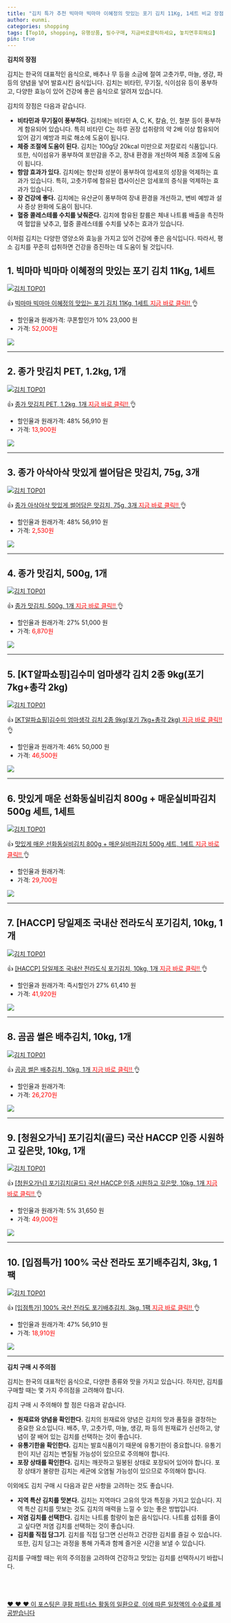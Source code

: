 ```yaml
---
title: "김치 특가 추천 빅마마 빅마마 이혜정의 맛있는 포기 김치 11Kg, 1세트 비교 장점"
author: eunmi.
categories: shopping
tags: [Top10, shopping, 유행상품, 필수구매, 지금바로클릭하세요, 놓치면후회해요]
pin: true
---
```

**김치의 장점**

김치는 한국의 대표적인 음식으로, 배추나 무 등을 소금에 절여 고춧가루, 마늘, 생강, 파 등의 양념을 넣어 발효시킨 음식입니다. 김치는 비타민, 무기질, 식이섬유 등이 풍부하고, 다양한 효능이 있어 건강에 좋은 음식으로 알려져 있습니다.

김치의 장점은 다음과 같습니다.

* **비타민과 무기질이 풍부하다.** 김치에는 비타민 A, C, K, 칼슘, 인, 철분 등이 풍부하게 함유되어 있습니다. 특히 비타민 C는 하루 권장 섭취량의 약 2배 이상 함유되어 있어 감기 예방과 피로 해소에 도움이 됩니다.
* **체중 조절에 도움이 된다.** 김치는 100g당 20kcal 미만으로 저칼로리 식품입니다. 또한, 식이섬유가 풍부하여 포만감을 주고, 장내 환경을 개선하여 체중 조절에 도움이 됩니다.
* **항암 효과가 있다.** 김치에는 항산화 성분이 풍부하여 암세포의 성장을 억제하는 효과가 있습니다. 특히, 고춧가루에 함유된 캡사이신은 암세포의 증식을 억제하는 효과가 있습니다.
* **장 건강에 좋다.** 김치에는 유산균이 풍부하여 장내 환경을 개선하고, 변비 예방과 설사 증상 완화에 도움이 됩니다.
* **혈중 콜레스테롤 수치를 낮춰준다.** 김치에 함유된 칼륨은 체내 나트륨 배출을 촉진하여 혈압을 낮추고, 혈중 콜레스테롤 수치를 낮추는 효과가 있습니다.

이처럼 김치는 다양한 영양소와 효능을 가지고 있어 건강에 좋은 음식입니다. 따라서, 평소 김치를 꾸준히 섭취하면 건강을 증진하는 데 도움이 될 것입니다.

   

## 1. 빅마마 빅마마 이혜정의 맛있는 포기 김치 11Kg, 1세트

[![김치 TOP01](https://thumbnail10.coupangcdn.com/thumbnails/remote/230x230ex/image/vendor_inventory/2553/3fbd12d4f5c139f1b2e439a411d6276826c2aadd75deee5b540b646c1a69.jpg)](https://link.coupang.com/re/AFFSDP?lptag=AF3617701&subid=GithubCoopas&pageKey=6867261605&traceid=V0-153&itemId=16417255876&vendorItemId=83261068200)


👍 [빅마마 빅마마 이혜정의 맛있는 포기 김치 11Kg, 1세트 <font color=red> 지금 바로 클릭!! </font> ](https://link.coupang.com/re/AFFSDP?lptag=AF3617701&subid=GithubCoopas&pageKey=6867261605&traceid=V0-153&itemId=16417255876&vendorItemId=83261068200) 👌 


- 할인율과 원래가격: 쿠폰할인가 10%  23,000   원
- 가격: <span style='color:red'>52,000원</span>

[![](/discount_price.png)](https://link.coupang.com/re/AFFSDP?lptag=AF3617701&subid=GithubCoopas&pageKey=6867261605&traceid=V0-153&itemId=16417255876&vendorItemId=83261068200)

---


   

## 2. 종가 맛김치 PET, 1.2kg, 1개

[![김치 TOP01](https://thumbnail7.coupangcdn.com/thumbnails/remote/230x230ex/image/retail/images/2022/12/26/15/7/04d3e58e-7ac6-42a4-b54e-93f6e05aabe3.jpg)](https://link.coupang.com/re/AFFSDP?lptag=AF3617701&subid=GithubCoopas&pageKey=7025563946&traceid=V0-153&itemId=17319879727&vendorItemId=84490613956)


👍 [종가 맛김치 PET, 1.2kg, 1개 <font color=red> 지금 바로 클릭!! </font> ](https://link.coupang.com/re/AFFSDP?lptag=AF3617701&subid=GithubCoopas&pageKey=7025563946&traceid=V0-153&itemId=17319879727&vendorItemId=84490613956) 👌 


- 할인율과 원래가격: 48%  56,910   원
- 가격: <span style='color:red'>13,900원</span>

[![](/discount_price.png)](https://link.coupang.com/re/AFFSDP?lptag=AF3617701&subid=GithubCoopas&pageKey=7025563946&traceid=V0-153&itemId=17319879727&vendorItemId=84490613956)

---


   

## 3. 종가 아삭아삭 맛있게 썰어담은 맛김치, 75g, 3개

[![김치 TOP01](https://thumbnail10.coupangcdn.com/thumbnails/remote/230x230ex/image/retail/images/602902134538120-793427dd-53a3-4bb7-80ab-f7d7933963e5.jpg)](https://link.coupang.com/re/AFFSDP?lptag=AF3617701&subid=GithubCoopas&pageKey=4583661845&traceid=V0-153&itemId=5622172726&vendorItemId=72921348667)


👍 [종가 아삭아삭 맛있게 썰어담은 맛김치, 75g, 3개 <font color=red> 지금 바로 클릭!! </font> ](https://link.coupang.com/re/AFFSDP?lptag=AF3617701&subid=GithubCoopas&pageKey=4583661845&traceid=V0-153&itemId=5622172726&vendorItemId=72921348667) 👌 


- 할인율과 원래가격: 48%  56,910   원
- 가격: <span style='color:red'>2,530원</span>

[![](/discount_price.png)](https://link.coupang.com/re/AFFSDP?lptag=AF3617701&subid=GithubCoopas&pageKey=4583661845&traceid=V0-153&itemId=5622172726&vendorItemId=72921348667)

---


   

## 4. 종가 맛김치, 500g, 1개

[![김치 TOP01](https://thumbnail7.coupangcdn.com/thumbnails/remote/230x230ex/image/retail/images/474929609534032-1c1d3251-56a4-449a-a9e3-440f98384921.jpg)](https://link.coupang.com/re/AFFSDP?lptag=AF3617701&subid=GithubCoopas&pageKey=7025563946&traceid=V0-153&itemId=539099687&vendorItemId=4409004752)


👍 [종가 맛김치, 500g, 1개 <font color=red> 지금 바로 클릭!! </font> ](https://link.coupang.com/re/AFFSDP?lptag=AF3617701&subid=GithubCoopas&pageKey=7025563946&traceid=V0-153&itemId=539099687&vendorItemId=4409004752) 👌 


- 할인율과 원래가격: 27%  51,000   원
- 가격: <span style='color:red'>6,870원</span>

[![](/discount_price.png)](https://link.coupang.com/re/AFFSDP?lptag=AF3617701&subid=GithubCoopas&pageKey=7025563946&traceid=V0-153&itemId=539099687&vendorItemId=4409004752)

---


   

## 5. [KT알파쇼핑]김수미 엄마생각 김치 2종 9kg(포기 7kg+총각 2kg)

[![김치 TOP01](https://thumbnail9.coupangcdn.com/thumbnails/remote/230x230ex/image/vendor_inventory/7dbc/33202c0e29c1c2fad9f38760f27227ef0581f0add7eb5269f914fb3d7f09.jpg)](https://link.coupang.com/re/AFFSDP?lptag=AF3617701&subid=GithubCoopas&pageKey=7315292184&traceid=V0-153&itemId=18749595095&vendorItemId=86161098920)


👍 [[KT알파쇼핑]김수미 엄마생각 김치 2종 9kg(포기 7kg+총각 2kg) <font color=red> 지금 바로 클릭!! </font> ](https://link.coupang.com/re/AFFSDP?lptag=AF3617701&subid=GithubCoopas&pageKey=7315292184&traceid=V0-153&itemId=18749595095&vendorItemId=86161098920) 👌 


- 할인율과 원래가격: 46%  50,000   원
- 가격: <span style='color:red'>46,500원</span>

[![](/discount_price.png)](https://link.coupang.com/re/AFFSDP?lptag=AF3617701&subid=GithubCoopas&pageKey=7315292184&traceid=V0-153&itemId=18749595095&vendorItemId=86161098920)

---


   

## 6. 맛있게 매운 선화동실비김치 800g + 매운실비파김치 500g 세트, 1세트

[![김치 TOP01](https://thumbnail10.coupangcdn.com/thumbnails/remote/230x230ex/image/vendor_inventory/418b/78f847e058bdd9d2012bec2e06ba97281a733db1720e9713ac31c67ce723.png)](https://link.coupang.com/re/AFFSDP?lptag=AF3617701&subid=GithubCoopas&pageKey=7434959919&traceid=V0-153&itemId=19319509856&vendorItemId=81917457452)


👍 [맛있게 매운 선화동실비김치 800g + 매운실비파김치 500g 세트, 1세트 <font color=red> 지금 바로 클릭!! </font> ](https://link.coupang.com/re/AFFSDP?lptag=AF3617701&subid=GithubCoopas&pageKey=7434959919&traceid=V0-153&itemId=19319509856&vendorItemId=81917457452) 👌 


- 할인율과 원래가격: 
- 가격: <span style='color:red'>29,700원</span>

[![](/discount_price.png)](https://link.coupang.com/re/AFFSDP?lptag=AF3617701&subid=GithubCoopas&pageKey=7434959919&traceid=V0-153&itemId=19319509856&vendorItemId=81917457452)

---


   

## 7. [HACCP] 당일제조 국내산 전라도식 포기김치, 10kg, 1개

[![김치 TOP01](https://thumbnail10.coupangcdn.com/thumbnails/remote/230x230ex/image/vendor_inventory/bebf/7a9b98caa799867141bd054c34beff5eab326a41dfbe62860536c0137bda.jpg)](https://link.coupang.com/re/AFFSDP?lptag=AF3617701&subid=GithubCoopas&pageKey=6504753364&traceid=V0-153&itemId=14338242997&vendorItemId=85656283632)


👍 [[HACCP] 당일제조 국내산 전라도식 포기김치, 10kg, 1개 <font color=red> 지금 바로 클릭!! </font> ](https://link.coupang.com/re/AFFSDP?lptag=AF3617701&subid=GithubCoopas&pageKey=6504753364&traceid=V0-153&itemId=14338242997&vendorItemId=85656283632) 👌 


- 할인율과 원래가격: 즉시할인가 27%  61,410   원
- 가격: <span style='color:red'>41,920원</span>

[![](/discount_price.png)](https://link.coupang.com/re/AFFSDP?lptag=AF3617701&subid=GithubCoopas&pageKey=6504753364&traceid=V0-153&itemId=14338242997&vendorItemId=85656283632)

---


   

## 8. 곰곰 썰은 배추김치, 10kg, 1개

[![김치 TOP01](https://thumbnail10.coupangcdn.com/thumbnails/remote/230x230ex/image/retail/images/12019442178144-5859193f-c48c-43e8-9b2f-033ebac1e25d.jpg)](https://link.coupang.com/re/AFFSDP?lptag=AF3617701&subid=GithubCoopas&pageKey=324290307&traceid=V0-153&itemId=1038303611&vendorItemId=5493733619)


👍 [곰곰 썰은 배추김치, 10kg, 1개 <font color=red> 지금 바로 클릭!! </font> ](https://link.coupang.com/re/AFFSDP?lptag=AF3617701&subid=GithubCoopas&pageKey=324290307&traceid=V0-153&itemId=1038303611&vendorItemId=5493733619) 👌 


- 할인율과 원래가격: 
- 가격: <span style='color:red'>26,270원</span>

[![](/discount_price.png)](https://link.coupang.com/re/AFFSDP?lptag=AF3617701&subid=GithubCoopas&pageKey=324290307&traceid=V0-153&itemId=1038303611&vendorItemId=5493733619)

---


   

## 9. [청원오가닉] 포기김치(골드) 국산 HACCP 인증 시원하고 깊은맛, 10kg, 1개

[![김치 TOP01](https://thumbnail7.coupangcdn.com/thumbnails/remote/230x230ex/image/vendor_inventory/73c5/0f2eb4b9c4f39a624e30ac07b4fdd1b38c949c3f6f8fc26bbe824e38ed00.jpg)](https://link.coupang.com/re/AFFSDP?lptag=AF3617701&subid=GithubCoopas&pageKey=53306365&traceid=V0-153&itemId=187259033&vendorItemId=3442136825)


👍 [[청원오가닉] 포기김치(골드) 국산 HACCP 인증 시원하고 깊은맛, 10kg, 1개 <font color=red> 지금 바로 클릭!! </font> ](https://link.coupang.com/re/AFFSDP?lptag=AF3617701&subid=GithubCoopas&pageKey=53306365&traceid=V0-153&itemId=187259033&vendorItemId=3442136825) 👌 


- 할인율과 원래가격: 5%  31,650   원
- 가격: <span style='color:red'>49,000원</span>

[![](/discount_price.png)](https://link.coupang.com/re/AFFSDP?lptag=AF3617701&subid=GithubCoopas&pageKey=53306365&traceid=V0-153&itemId=187259033&vendorItemId=3442136825)

---


   

## 10. [입점특가] 100% 국산 전라도 포기배추김치, 3kg, 1팩

[![김치 TOP01](https://thumbnail7.coupangcdn.com/thumbnails/remote/230x230ex/image/vendor_inventory/252e/4f495a9ab98de02c1f0570984a94dd91d20f1558dbbcb057c788b3b2c5d6.jpg)](https://link.coupang.com/re/AFFSDP?lptag=AF3617701&subid=GithubCoopas&pageKey=7518362197&traceid=V0-153&itemId=19714056963&vendorItemId=74299025328)


👍 [[입점특가] 100% 국산 전라도 포기배추김치, 3kg, 1팩 <font color=red> 지금 바로 클릭!! </font> ](https://link.coupang.com/re/AFFSDP?lptag=AF3617701&subid=GithubCoopas&pageKey=7518362197&traceid=V0-153&itemId=19714056963&vendorItemId=74299025328) 👌 


- 할인율과 원래가격: 47%  56,910   원
- 가격: <span style='color:red'>18,910원</span>

[![](/discount_price.png)](https://link.coupang.com/re/AFFSDP?lptag=AF3617701&subid=GithubCoopas&pageKey=7518362197&traceid=V0-153&itemId=19714056963&vendorItemId=74299025328)

---
**김치 구매 시 주의점**

김치는 한국의 대표적인 음식으로, 다양한 종류와 맛을 가지고 있습니다. 하지만, 김치를 구매할 때는 몇 가지 주의점을 고려해야 합니다.

김치 구매 시 주의해야 할 점은 다음과 같습니다.

* **원재료와 양념을 확인한다.** 김치의 원재료와 양념은 김치의 맛과 품질을 결정하는 중요한 요소입니다. 배추, 무, 고춧가루, 마늘, 생강, 파 등의 원재료가 신선하고, 양념이 잘 배어 있는 김치를 선택하는 것이 좋습니다.
* **유통기한을 확인한다.** 김치는 발효식품이기 때문에 유통기한이 중요합니다. 유통기한이 지난 김치는 변질될 가능성이 있으므로 주의해야 합니다.
* **포장 상태를 확인한다.** 김치는 깨끗하고 밀봉된 상태로 포장되어 있어야 합니다. 포장 상태가 불량한 김치는 세균에 오염될 가능성이 있으므로 주의해야 합니다.

이외에도 김치 구매 시 다음과 같은 사항을 고려하는 것도 좋습니다.

* **지역 특산 김치를 맛본다.** 김치는 지역마다 고유의 맛과 특징을 가지고 있습니다. 지역 특산 김치를 맛보는 것도 김치의 매력을 느낄 수 있는 좋은 방법입니다.
* **저염 김치를 선택한다.** 김치는 나트륨 함량이 높은 음식입니다. 나트륨 섭취를 줄이고 싶다면 저염 김치를 선택하는 것이 좋습니다.
* **김치를 직접 담그기**. 김치를 직접 담그면 신선하고 건강한 김치를 즐길 수 있습니다. 또한, 김치 담그는 과정을 통해 가족과 함께 즐거운 시간을 보낼 수 있습니다.

김치를 구매할 때는 위의 주의점을 고려하여 건강하고 맛있는 김치를 선택하시기 바랍니다.<br><br><br><br><br> [ ❤ ❤ ❤ 이 포스팅은 쿠팡 파트너스 활동의 일환으로, 이에 따른 일정액의 수수료를 제공받습니다](https://link.coupang.com/a/bcEFyh)